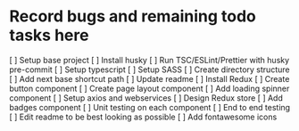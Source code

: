 # Record bugs and remaining todo tasks here

[ ] Setup base project
[ ] Install husky
[ ] Run TSC/ESLint/Prettier with husky pre-commit
[ ] Setup typescript
[ ] Setup SASS
[ ] Create directory structure
[ ] Add next base shortcut path
[ ] Update readme
[ ] Install Redux
[ ] Create button component
[ ] Create page layout component
[ ] Add loading spinner component
[ ] Setup axios and webservices
[ ] Design Redux store
[ ] Add badges component
[ ] Unit testing on each component
[ ] End to end testing
[ ] Edit readme to be best looking as possible
[ ] Add fontawesome icons